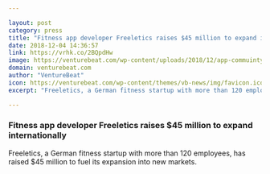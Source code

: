 ```yaml
---

layout: post
category: press
title: "Fitness app developer Freeletics raises $45 million to expand internationally"
date: 2018-12-04 14:36:57
link: https://vrhk.co/2BQpdHw
image: https://venturebeat.com/wp-content/uploads/2018/12/app-commuinty-1024x682.jpg?fit=1024%2C682&strip=all
domain: venturebeat.com
author: "VentureBeat"
icon: https://venturebeat.com/wp-content/themes/vb-news/img/favicon.ico
excerpt: "Freeletics, a German fitness startup with more than 120 employees, has raised $45 million to fuel its expansion into new markets."

---
```


### Fitness app developer Freeletics raises $45 million to expand internationally

Freeletics, a German fitness startup with more than 120 employees, has raised $45 million to fuel its expansion into new markets.